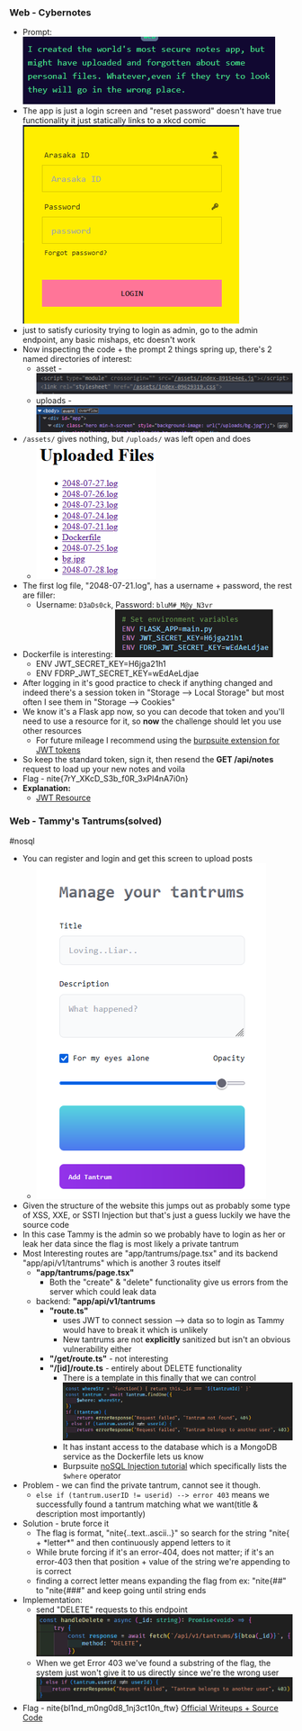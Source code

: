 ### Web - Cybernotes 
- Prompt: ![](attachments/Pasted%20image%2020241215130415.png)
- The app is just a login screen and "reset password" doesn't have true functionality it just statically links to a xkcd comic ![|260](attachments/Pasted%20image%2020241215130507.png)
- just to satisfy curiosity trying to login as admin, go to the admin endpoint, any basic mishaps, etc doesn't work
- Now inspecting the code + the prompt 2 things spring up, there's 2 named directories of interest:
	- asset - ![](attachments/Pasted%20image%2020241215131319.png)
	- uploads - ![](attachments/Pasted%20image%2020241215131331.png)
- `/assets/` gives nothing, but `/uploads/` was left open and does
	- ![](attachments/Pasted%20image%2020241215131606.png)
- The first log file, "2048-07-21.log", has a username + password, the rest are filler:
	- Username: `D3aDs0ck`, Password: `bluM#_M@y_N3vr`
- Dockerfile is interesting: ![](attachments/Pasted%20image%2020241215133452.png)
	- ENV JWT_SECRET_KEY=H6jga21h1
	- ENV FDRP_JWT_SECRET_KEY=wEdAeLdjae
- After logging in it's good practice to check if anything changed and indeed there's a session token in "Storage --> Local Storage" but most often I see them in "Storage --> Cookies"
- We know it's a Flask app now, so you can decode that token and you'll need to use a resource for it, so **now** the challenge should let you use other resources 
	- For future mileage I recommend using the [burpsuite extension for JWT tokens](https://portswigger.net/burp/documentation/desktop/testing-workflow/session-management/jwts)
- So keep the standard token, sign it, then resend the **GET /api/notes** request to load up your new notes and voila 
- Flag - nite{7rY_XKcD_S3b_f0R_3xPl4nA7i0n}
- **Explanation:**
	- [JWT Resource](https://jwt.io/introduction)

### Web - Tammy's Tantrums(solved)
#nosql
- You can register and login and get this screen to upload posts 
	- ![|284](attachments/Pasted%20image%2020241218143453.png)
- Given the structure of the website this jumps out as probably some type of XSS, XXE, or SSTI Injection but that's just a guess luckily we have the source code
- In this case Tammy is the admin so we probably have to login as her or leak her data since the flag is most likely a private tantrum
- Most Interesting routes are "app/tantrums/page.tsx" and its backend "app/api/v1/tantrums" which is another 3 routes itself
	- **"app/tantrums/page.tsx"**
		- Both the "create" & "delete" functionality give us errors from the server which could leak data
	- backend: **"app/api/v1/tantrums**
		- **"route.ts"**
			- uses JWT to connect session --> data so to login as Tammy would have to break it which is unlikely
			- New tantrums are not **explicitly** sanitized but isn't an obvious vulnerability either
		- **"/get/route.ts"** - not interesting
		- **"/\[id]/route.ts** - entirely about DELETE functionality
			- There is a template in this finally that we can control  ![](attachments/Pasted%20image%2020241218164740.png)
			- It has instant access to the database which is a MongoDB service as the Dockerfile lets us know
			- Burpsuite [noSQL Injection tutorial](https://portswigger.net/web-security/nosql-injection) which specifically lists the `$where` operator
- Problem - we can find the private tantrum, cannot see it though. 
	- `else if (tantrum.userID != userid) --> error 403` means we successfully found a tantrum matching what we want(title & description most importantly)
- Solution - brute force it
	- The flag is format, "nite{..text..ascii..}" so search for the string "nite{ + \*letter\*" and then continuously append letters to it 
	- While brute forcing if it's an error-404, does not matter; if it's an error-403 then that position + value of the string we're appending to is correct
	- finding a correct letter means expanding the flag from ex: "nite{##"  to  "nite{###" and keep going until string ends 
- Implementation:
	- send "DELETE" requests to this endpoint ![](attachments/Pasted%20image%2020241218181835.png)
	- When we get Error 403 we've found a substring of the flag, the system just won't give it to us directly since we're the wrong user ![](attachments/Pasted%20image%2020241226195909.png)
- Flag - nite{bl1nd_m0ng0d8_1nj3ct10n_ftw}
[Official Writeups + Source Code](https://github.com/Cryptonite-MIT/niteCTF-2024)